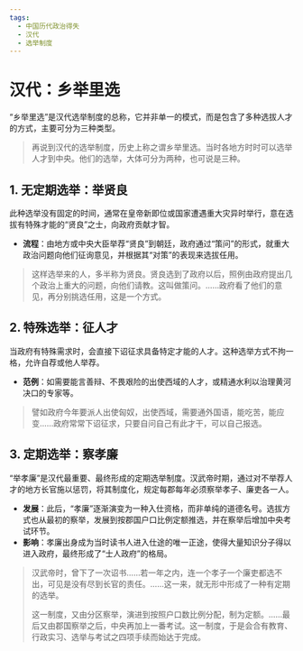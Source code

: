 ```yaml
---
tags:
  - 中国历代政治得失
  - 汉代
  - 选举制度
---
```


# 汉代：乡举里选

“乡举里选”是汉代选举制度的总称，它并非单一的模式，而是包含了多种选拔人才的方式，主要可分为三种类型。

> 再说到汉代的选举制度，历史上称之谓乡举里选。当时各地方时时可以选举人才到中央。他们的选举，大体可分为两种，也可说是三种。

## 1. 无定期选举：举贤良

此种选举没有固定的时间，通常在皇帝新即位或国家遭遇重大灾异时举行，意在选拔有特殊才能的“贤良”之士，向政府贡献才智。

- **流程**：由地方或中央大臣举荐“贤良”到朝廷，政府通过“策问”的形式，就重大政治问题向他们征询意见，并根据其“对策”的表现来选拔任用。

> 这样选举来的人，多半称为贤良。贤良选到了政府以后，照例由政府提出几个政治上重大的问题，向他们请教。这叫做策问。……政府看了他们的意见，再分别挑选任用，这是一个方式。

## 2. 特殊选举：征人才

当政府有特殊需求时，会直接下诏征求具备特定才能的人才。这种选举方式不拘一格，允许自荐或他人举荐。

- **范例**：如需要能言善辩、不畏艰险的出使西域的人才，或精通水利以治理黄河决口的专家等。

> 譬如政府今年要派人出使匈奴，出使西域，需要通外国语，能吃苦，能应变……政府常常下诏征求，只要自问自己有此才干，可以自己报选。

## 3. 定期选举：察孝廉

“举孝廉”是汉代最重要、最终形成的定期选举制度。汉武帝时期，通过对不举荐人才的地方长官施以惩罚，将其制度化，规定每郡每年必须察举孝子、廉吏各一人。

- **发展**：此后，“孝廉”逐渐演变为一种入仕资格，而非单纯的道德名号。选拔方式也从最初的察举，发展到按郡国户口比例定额推选，并在察举后增加中央考试环节。
- **影响**：孝廉出身成为当时读书人进入仕途的唯一正途，使得大量知识分子得以进入政府，最终形成了“士人政府”的格局。

> 汉武帝时，曾下了一次诏书……若一年之内，连一个孝子一个廉吏都选不出，可见是没有尽到长官的责任。……这一来，就无形中形成了一种有定期的选举。
> 
> 这一制度，又由分区察举，演进到按照户口数比例分配，制为定额。……最后又由郡国察举之后，中央再加上一番考试。这一制度，于是会合有教育、行政实习、选举与考试之四项手续而始达于完成。
